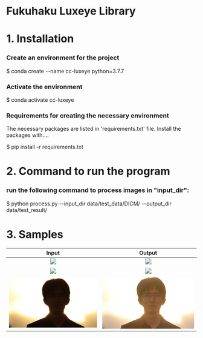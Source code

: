 # Fukuhaku Luxeye Library
# 1. Installation

### Create an environment for the project

$ conda create --name cc-luxeye python=3.7.7

### Activate the environment

$ conda activate cc-luxeye

### Requirements for creating the necessary environment

The necessary packages are listed in 'requirements.txt' file.
Install the packages with....

$ pip install -r requirements.txt

# 2. Command to run the program
### run the following command to process images in "input_dir":

$ python process.py --input_dir data/test_data/DICM/ --output_dir data/test_result/

# 3. Samples
| Input             |  Output |
:-------------------------:|:-------------------------:
![](data/test_data_2/0288.bmp)  |  ![](data/test_result_2/0288.jpg)
![](data/test_data_2/0293.bmp)  |  ![](data/test_result_2/0293.jpg)
![](data/test_data_2/IMG_1416.jpg)  |  ![](data/test_result_2/IMG_1416.jpg)

